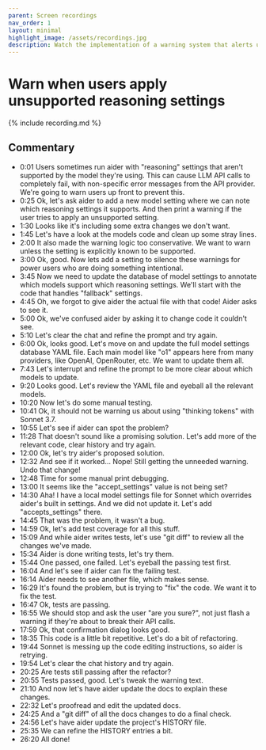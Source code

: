 ```yaml
---
parent: Screen recordings
nav_order: 1
layout: minimal
highlight_image: /assets/recordings.jpg
description: Watch the implementation of a warning system that alerts users when they try to apply reasoning settings to models that don't support them. Includes adding model metadata, confirmation dialogs, refactoring, and comprehensive test coverage.
---
```


# Warn when users apply unsupported reasoning settings

<script>
const recording_id = "model-accepts-settings";
const recording_url = "https://gist.githubusercontent.com/paul-gauthier/66b1b5aa7136147702c98afc4987c0d4/raw/4b5c7ddf7e80db1ff4dfa78fe158bc000fc42e0e/accepts-settings.cast";
</script>

{% include recording.md %}

## Commentary

- 0:01 Users sometimes run aider with "reasoning" settings that aren't supported by the model they're using. This can cause LLM API calls to completely fail, with non-specific error messages from the API provider. We're going to warn users up front to prevent this.
- 0:25 Ok, let's ask aider to add a new model setting where we can note which reasoning settings it supports. And then print a warning if the user tries to apply an unsupported setting.
- 1:30 Looks like it's including some extra changes we don't want.
- 1:45 Let's have a look at the models code and clean up some stray lines.
- 2:00 It also made the warning logic too conservative. We want to warn unless the setting is explicitly known to be supported.
- 3:00 Ok, good. Now lets add a setting to silence these warnings for power users who are doing something intentional.
- 3:45 Now we need to update the database of model settings to annotate which models support which reasoning settings. We'll start with the code that handles "fallback" settings.
- 4:45 Oh, we forgot to give aider the actual file with that code! Aider asks to see it.
- 5:00 Ok, we've confused aider by asking it to change code it couldn't see.
- 5:10 Let's clear the chat and refine the prompt and try again.
- 6:00 Ok, looks good. Let's move on and update the full model settings database YAML file. Each main model like "o1" appears here from many providers, like OpenAI, OpenRouter, etc. We want to update them all.
- 7:43 Let's interrupt and refine the prompt to be more clear about which models to update.
- 9:20 Looks good. Let's review the YAML file and eyeball all the relevant models.
- 10:20 Now let's do some manual testing.
- 10:41 Ok, it should not be warning us about using "thinking tokens" with Sonnet 3.7.
- 10:55 Let's see if aider can spot the problem?
- 11:28 That doesn't sound like a promising solution. Let's add more of the relevant code, clear history and try again.
- 12:00 Ok, let's try aider's proposed solution.
- 12:32 And see if it worked... Nope! Still getting the unneeded warning. Undo that change!
- 12:48 Time for some manual print debugging.
- 13:00 It seems like the "accept_settings" value is not being set?
- 14:30 Aha! I have a local model settings file for Sonnet which overrides aider's built in settings. And we did not update it. Let's add "accepts_settings" there.
- 14:45 That was the problem, it wasn't a bug.
- 14:59 Ok, let's add test coverage for all this stuff.
- 15:09 And while aider writes tests, let's use "git diff" to review all the changes we've made.
- 15:34 Aider is done writing tests, let's try them.
- 15:44 One passed, one failed. Let's eyeball the passing test first.
- 16:04 And let's see if aider can fix the failing test.
- 16:14 Aider needs to see another file, which makes sense.
- 16:29 It's found the problem, but is trying to "fix" the code. We want it to fix the test.
- 16:47 Ok, tests are passing.
- 16:55 We should stop and ask the user "are you sure?", not just flash a warning if they're about to break their API calls.
- 17:59 Ok, that confirmation dialog looks good.
- 18:35 This code is a little bit repetitive. Let's do a bit of refactoring.
- 19:44 Sonnet is messing up the code editing instructions, so aider is retrying.
- 19:54 Let's clear the chat history and try again.
- 20:25 Are tests still passing after the refactor?
- 20:55 Tests passed, good. Let's tweak the warning text.
- 21:10 And now let's have aider update the docs to explain these changes.
- 22:32 Let's proofread and edit the updated docs.
- 24:25 And a "git diff" of all the docs changes to do a final check.
- 24:56 Let's have aider update the project's HISTORY file.
- 25:35 We can refine the HISTORY entries a bit.
- 26:20 All done!






